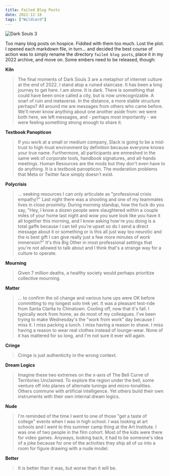```yaml
---
title: Failed Blog Posts
date: 2022-12-18
tags: ["Wildcard"]
---
```


![Dark Souls 3](/images/dark-souls-3.jpg)

Too many blog posts on hospice. Fiddled with them too much. Lost the plot. I opened each markdown file, in turn... and decided the best course of action was to simply rename the directory `failed blog posts`, place it in my 2022 archive, and move on. Some embers need to be released, though:<!--x-->

**Kiln**

> The final moments of Dark Souls 3 are a metaphor of internet culture at the end of 2022. I stand atop a ruined staircase. It has been a long journey to get here. I am alone. It is dark. There is something that could have been once called a city, but is now unrecognizable. A snarl of ruin and metaverse. In the distance, a more stable structure perhaps? All around me are messages from others who came before. We'll never know anything about one another aside from: we were both here, we left messages, and - perhaps most importantly - we were feeling something strong enough to share it.

**Textbook Panopticon**

> If you work at a small or medium company, Slack is going to be a mid-trust to high-trust environment by definition because everyone knows your true name. Furthermore, all participants are enmeshed in the same web of corporate tools, handbook signatures, and all-hands meetings. Human Resources are the mods but they don't even have to do anything. It is a textbook panopticon. The moderation problems that Meta or Twitter face simply doesn't exist.

**Polycrisis**

> ... seeking resources I can only articulate as "professional crisis empathy?" Last night there was a shooting and one of my teammates lives in close proximity. During morning standup, how the fuck do you say, "Hey, I know a dozen people were slaughtered within a couple miles of your home last night and wow you sure look like you have it all together this morning, and I know asking how're you doing is a total gaffe because I can tell you're upset so do I send a direct message about it or something or is this all just way too neurotic and the is best gift I can give really just a few more minutes of work immersion?" It's this Big Other in most professional settings that you're not allowed to talk about and I think that's a strange way for a culture to operate.

**Mourning**

> Given 7 million deaths, a healthy society would perhaps prioritize collective mourning.

**Matter**

> ... to confirm the oil change and various tune ups were OK before committing to my longest solo trek yet. It was a pleasant test-ride from Santa Clarita to Chinatown. Cooling off, now that it's fall. I typically work from home, as do most of my colleagues. I've been trying to make Wednesday's the "work from work" day because I miss it. I miss packing a lunch. I miss having a reason to shave. I miss having a reason to wear real clothes instead of lounge-wear. None of it has mattered for so long, and I'm not sure it ever will again.

**Cringe**

> Cringe is just authenticity in the wrong context.

**Dream Logics**

> Imagine these two extremes on the x-axis of The Bell Curve of Territories Unclaimed. To explore the region under the bell, some venture off into planes of alternate tunings and micro-tonalities. Others commune with artificial intelligence. Yet others build their own instruments with their own internal dream logics.

**Nude**

> I'm reminded of the time I went to one of those "get a taste of college" events when I was in high school. I was looking at art schools and I went to this summer camp thing at the Art Institute. I was one of two people in the film cohort. Most of the kids were there for video games. Anyways, looking back, it had to be someone's idea of a joke because for one of the activities they ship all of us into a room for figure drawing with a nude model.

**Better**

> It is better than it was, but worse than it will be.
